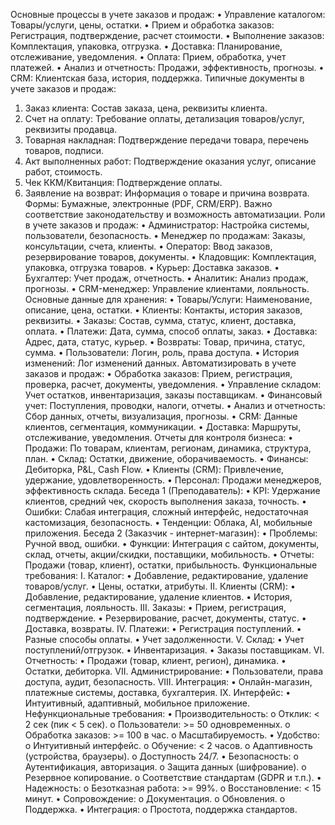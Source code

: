 Основные процессы в учете заказов и продаж:
•	Управление каталогом: Товары/услуги, цены, остатки.
•	Прием и обработка заказов: Регистрация, подтверждение, расчет стоимости.
•	Выполнение заказов: Комплектация, упаковка, отгрузка.
•	Доставка: Планирование, отслеживание, уведомления.
•	Оплата: Прием, обработка, учет платежей.
•	Анализ и отчетность: Продажи, эффективность, прогнозы.
•	CRM: Клиентская база, история, поддержка.
Типичные документы в учете заказов и продаж:
1.	Заказ клиента: Состав заказа, цена, реквизиты клиента.
2.	Счет на оплату: Требование оплаты, детализация товаров/услуг, реквизиты продавца.
3.	Товарная накладная: Подтверждение передачи товара, перечень товаров, подписи.
4.	Акт выполненных работ: Подтверждение оказания услуг, описание работ, стоимость.
5.	Чек ККМ/Квитанция: Подтверждение оплаты.
6.	Заявление на возврат: Информация о товаре и причина возврата.
Формы: Бумажные, электронные (PDF, CRM/ERP). Важно соответствие законодательству и возможность автоматизации.
Роли в учете заказов и продаж:
•	Администратор: Настройка системы, пользователи, безопасность.
•	Менеджер по продажам: Заказы, консультации, счета, клиенты.
•	Оператор: Ввод заказов, резервирование товаров, документы.
•	Кладовщик: Комплектация, упаковка, отгрузка товаров.
•	Курьер: Доставка заказов.
•	Бухгалтер: Учет продаж, отчетность.
•	Аналитик: Анализ продаж, прогнозы.
•	CRM-менеджер: Управление клиентами, лояльность.
Основные данные для хранения:
•	Товары/Услуги: Наименование, описание, цена, остатки.
•	Клиенты: Контакты, история заказов, реквизиты.
•	Заказы: Состав, сумма, статус, клиент, доставка, оплата.
•	Платежи: Дата, сумма, способ оплаты, заказ.
•	Доставка: Адрес, дата, статус, курьер.
•	Возвраты: Товар, причина, статус, сумма.
•	Пользователи: Логин, роль, права доступа.
•	История изменений: Лог изменений данных.
Автоматизировать в учете заказов и продаж:
•	Обработка заказов: Прием, регистрация, проверка, расчет, документы, уведомления.
•	Управление складом: Учет остатков, инвентаризация, заказы поставщикам.
•	Финансовый учет: Поступления, проводки, налоги, отчеты.
•	Анализ и отчетность: Сбор данных, отчеты, визуализация, прогнозы.
•	CRM: Данные клиентов, сегментация, коммуникации.
•	Доставка: Маршруты, отслеживание, уведомления.
Отчеты для контроля бизнеса:
•	Продажи: По товарам, клиентам, регионам, динамика, структура, план.
•	Склад: Остатки, движение, оборачиваемость.
•	Финансы: Дебиторка, P&L, Cash Flow.
•	Клиенты (CRM): Привлечение, удержание, удовлетворенность.
•	Персонал: Продажи менеджеров, эффективность склада.
Беседа 1 (Преподаватель):
•	KPI: Удержание клиентов, средний чек, скорость выполнения заказа, точность.
•	Ошибки: Слабая интеграция, сложный интерфейс, недостаточная кастомизация, безопасность.
•	Тенденции: Облака, AI, мобильные приложения.
Беседа 2 (Заказчик - интернет-магазин):
•	Проблемы: Ручной ввод, ошибки.
•	Функции: Интеграция с сайтом, документы, склад, отчеты, акции/скидки, поставщики, мобильность.
•	Отчеты: Продажи (товар, клиент), остатки, прибыльность.
Функциональные требования:
I. Каталог:
•	Добавление, редактирование, удаление товаров/услуг.
•	Цены, остатки, атрибуты.
II. Клиенты (CRM):
•	Добавление, редактирование, удаление клиентов.
•	История, сегментация, лояльность.
III. Заказы:
•	Прием, регистрация, подтверждение.
•	Резервирование, расчет, документы, статус.
•	Доставка, возвраты.
IV. Платежи:
•	Регистрация поступлений.
•	Разные способы оплаты.
•	Учет задолженности.
V. Склад:
•	Учет поступлений/отгрузок.
•	Инвентаризация.
•	Заказы поставщикам.
VI. Отчетность:
•	Продажи (товар, клиент, регион), динамика.
•	Остатки, дебиторка.
VII. Администрирование:
•	Пользователи, права доступа, аудит, безопасность.
VIII. Интеграция:
•	Онлайн-магазин, платежные системы, доставка, бухгалтерия.
IX. Интерфейс:
•	Интуитивный, адаптивный, мобильное приложение.
Нефункциональные требования:
•	Производительность:
o	Отклик: < 2 сек (пик < 5 сек).
o	Пользователи: >= 50 одновременных.
o	Обработка заказов: >= 100 в час.
o	Масштабируемость.
•	Удобство:
o	Интуитивный интерфейс.
o	Обучение: < 2 часов.
o	Адаптивность (устройства, браузеры).
o	Доступность 24/7.
•	Безопасность:
o	Аутентификация, авторизация.
o	Защита данных (шифрование).
o	Резервное копирование.
o	Соответствие стандартам (GDPR и т.п.).
•	Надежность:
o	Безотказная работа: >= 99%.
o	Восстановление: < 15 минут.
•	Сопровождение:
o	Документация.
o	Обновления.
o	Поддержка.
•	Интеграция:
o	Простота, поддержка стандартов.
